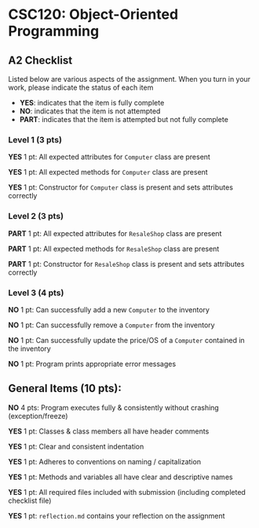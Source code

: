 # CSC120: Object-Oriented Programming
## A2 Checklist

Listed below are various aspects of the assignment.  When you turn in your work, please indicate the status of each item

- **YES**: indicates that the item is fully complete
- **NO**: indicates that the item is not attempted
- **PART**: indicates that the item is attempted but not fully complete

### Level 1 (3 pts)

**YES** 1 pt: All expected attributes for `Computer` class are present

**YES** 1 pt: All expected methods for `Computer` class are present

**YES** 1 pt: Constructor for `Computer` class is present and sets attributes correctly

### Level 2 (3 pts)

**PART** 1 pt: All expected attributes for `ResaleShop` class are present

**PART** 1 pt: All expected methods for `ResaleShop` class are present

**PART** 1 pt: Constructor for `ResaleShop` class is present and sets attributes correctly

### Level 3 (4 pts)

**NO** 1 pt: Can successfully add a new `Computer` to the inventory

**NO** 1 pt: Can successfully remove a `Computer` from the inventory

**NO** 1 pt: Can successfully update the price/OS of a `Computer` contained in the inventory

**NO** 1 pt: Program prints appropriate error messages

## General Items (10 pts):

**NO** 4 pts: Program executes fully & consistently without crashing (exception/freeze)

**YES** 1 pt: Classes & class members all have header comments

**YES** 1 pt: Clear and consistent indentation

**YES** 1 pt: Adheres to conventions on naming / capitalization

**YES** 1 pt: Methods and variables all have clear and descriptive names

**YES** 1 pt: All required files included with submission (including completed checklist file)

**YES** 1 pt: `reflection.md` contains your reflection on the assignment
